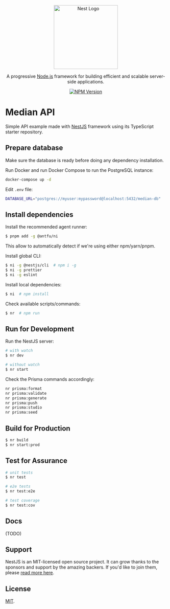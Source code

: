 <p align="center">
  <a href="http://nestjs.com/" target="blank"><img src="https://nestjs.com/img/logo-small.svg" width="200" alt="Nest Logo" /></a>
</p>

<p align="center">A progressive <a href="http://nodejs.org" target="_blank">Node.js</a> framework for building efficient and scalable server-side applications.</p>
<p align="center">
<a href="https://www.npmjs.com/~nestjscore" target="_blank"><img src="https://img.shields.io/npm/v/@nestjs/core.svg" alt="NPM Version" /></a>
</p>

# Median API

Simple API example made with [NestJS](https://github.com/nestjs/nest) framework using its TypeScript starter repository.

## Prepare database

Make sure the database is ready before doing any dependency installation.

Run Docker and run Docker Compose to run the PostgreSQL instance:

```sh
docker-compose up -d
```

Edit `.env` file:

```sh
DATABASE_URL="postgres://myuser:mypassword@localhost:5432/median-db"
```

## Install dependencies

Install the recommended agent runner:

```sh
$ pnpm add -g @antfu/ni
```

This allow to automatically detect if we're using either npm/yarn/pnpm.

Install global CLI:

```sh
$ ni -g @nestjs/cli  # npm i -g
$ ni -g prettier
$ ni -g eslint
```

Install local dependencies:

```sh
$ ni  # npm install
```

Check available scripts/commands:

```sh
$ nr  # npm run
```

## Run for Development

Run the NestJS server:

```sh
# with watch
$ nr dev

# without watch
$ nr start
```

Check the Prisma commands accordingly:

```sh
nr prisma:format
nr prisma:validate
nr prisma:generate
nr prisma:push
nr prisma:studio
nr prisma:seed
```

## Build for Production

```sh
$ nr build
$ nr start:prod
```

## Test for Assurance

```sh
# unit tests
$ nr test

# e2e tests
$ nr test:e2e

# test coverage
$ nr test:cov
```

## Docs

(TODO)

## Support

NestJS is an MIT-licensed open source project. It can grow thanks to the sponsors and support by the amazing backers. If you'd like to join them, please [read more here](https://docs.nestjs.com/support).

## License

[MIT](LICENSE).
